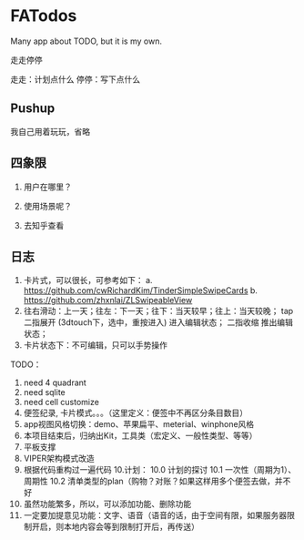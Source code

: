 # FATodos
Many app about TODO, but it is my own.

走走停停

走走：计划点什么
停停：写下点什么

## Pushup
我自己用着玩玩，省略

## 四象限
1. 用户在哪里？

2. 使用场景呢？

3. 去知乎查看

## 日志

1. 卡片式，可以很长，可参考如下：
    a. https://github.com/cwRichardKim/TinderSimpleSwipeCards
    b. https://github.com/zhxnlai/ZLSwipeableView
2. 往右滑动：上一天；往左：下一天；往下：当天较早；往上：当天较晚；
    tap
    二指展开
    (3dtouch下，选中，重按进入)
        进入编辑状态；
    二指收缩
        推出编辑状态；
3. 卡片状态下：不可编辑，只可以手势操作


TODO：
1. need 4 quadrant
2. need sqlite
3. need cell customize
4. 便签纪录, 卡片模式。。。（这里定义：便签中不再区分条目数目）
5. app视图风格切换：demo、苹果扁平、meterial、winphone风格
6. 本项目结束后，归纳出Kit，工具类（宏定义、一般性类型、等等）
7. 平板支撑
8. VIPER架构模式改造
9. 根据代码重构过一遍代码
10.计划：
10.0 计划的探讨
10.1 一次性（周期为1）、周期性
10.2 清单类型的plan（购物？对账？如果这样用多个便签去做，并不好
11. 虽然功能繁多，所以，可以添加功能、删除功能
12. 一定要加提意见功能：文字、语音（语音的话，由于空间有限，如果服务器限制开启，则本地内容会等到限制打开后，再传送）